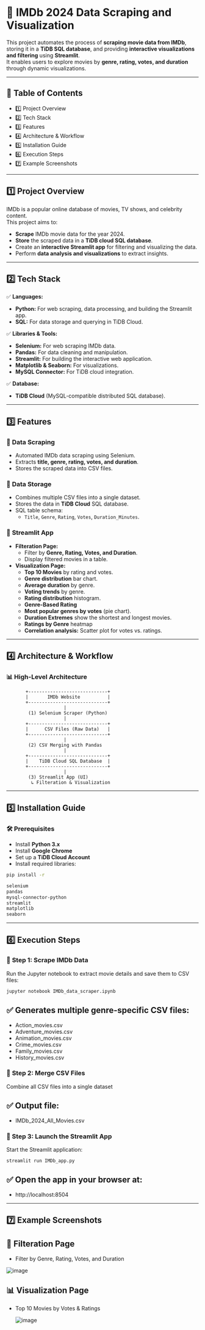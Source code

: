 # 🎥 IMDb 2024 Data Scraping and Visualization  

This project automates the process of **scraping movie data from IMDb**, storing it in a **TiDB SQL database**, and providing **interactive visualizations and filtering** using **Streamlit**.  
It enables users to explore movies by **genre, rating, votes, and duration** through dynamic visualizations.  

---

## 📌 Table of Contents  
- 1️⃣ Project Overview  
- 2️⃣ Tech Stack  
- 3️⃣ Features
- 4️⃣ Architecture & Workflow
- 5️⃣ Installation Guide
- 6️⃣ Execution Steps
- 7️⃣ Example Screenshots

---

## 1️⃣ **Project Overview**

IMDb is a popular online database of movies, TV shows, and celebrity content.  
This project aims to:  
- **Scrape** IMDb movie data for the year 2024.  
- **Store** the scraped data in a **TiDB cloud SQL database**.  
- Create an **interactive Streamlit app** for filtering and visualizing the data.  
- Perform **data analysis and visualizations** to extract insights.  

---

## 2️⃣ **Tech Stack**

✅ **Languages:**  
- **Python:** For web scraping, data processing, and building the Streamlit app.  
- **SQL:** For data storage and querying in TiDB Cloud.  

✅ **Libraries & Tools:**  
- **Selenium:** For web scraping IMDb data.  
- **Pandas:** For data cleaning and manipulation.  
- **Streamlit:** For building the interactive web application.  
- **Matplotlib & Seaborn:** For visualizations.  
- **MySQL Connector:** For TiDB cloud integration.  

✅ **Database:**  
- **TiDB Cloud** (MySQL-compatible distributed SQL database).  

---

## 3️⃣ **Features**

### 🔹 **Data Scraping**
- Automated IMDb data scraping using Selenium.  
- Extracts **title, genre, rating, votes, and duration**.  
- Stores the scraped data into CSV files.  

### 🔹 **Data Storage**
- Combines multiple CSV files into a single dataset.  
- Stores the data in **TiDB Cloud** SQL database.  
- SQL table schema:
    - `Title`, `Genre`, `Rating`, `Votes`, `Duration_Minutes`.  

### 🔹 **Streamlit App**
- **Filteration Page:**  
    - Filter by **Genre, Rating, Votes, and Duration**.  
    - Display filtered movies in a table.  
- **Visualization Page:**  
    - **Top 10 Movies** by rating and votes.  
    - **Genre distribution** bar chart.  
    - **Average duration** by genre.  
    - **Voting trends** by genre.  
    - **Rating distribution** histogram.
    - **Genre-Based Rating** 
    - **Most popular genres by votes** (pie chart).
    - **Duration Extremes**  show the shortest and longest movies.
    - **Ratings by Genre** heatmap
    - **Correlation analysis:** Scatter plot for votes vs. ratings.  

---

## 4️⃣ **Architecture & Workflow**

### 📊 **High-Level Architecture**

```plaintext
       +-----------------------------+
       |       IMDb Website          |
       +-----------------------------+
                     |
        (1) Selenium Scraper (Python)
                     |
       +-----------------------------+
       |      CSV Files (Raw Data)   |
       +-----------------------------+
                     |
        (2) CSV Merging with Pandas
                     |
       +-----------------------------+
       |    TiDB Cloud SQL Database  |
       +-----------------------------+
                     |
        (3) Streamlit App (UI)      
         ↳ Filteration & Visualization
```
---

## 5️⃣ **Installation Guide**

### 🛠️ **Prerequisites**
- Install **Python 3.x**  
- Install **Google Chrome**  
- Set up a **TiDB Cloud Account**  
- Install required libraries:  

```bash
pip install -r 

selenium  
pandas  
mysql-connector-python  
streamlit  
matplotlib  
seaborn  
```
---

## 6️⃣ **Execution Steps**

### 🚀 **Step 1: Scrape IMDb Data**
Run the Jupyter notebook to extract movie details and save them to CSV files:
```bash
jupyter notebook IMDb_data_scraper.ipynb
```

## ✅ Generates multiple genre-specific CSV files:
- Action_movies.csv
- Adventure_movies.csv
- Animation_movies.csv
- Crime_movies.csv
- Family_movies.csv
- History_movies.csv


### 🚀 **Step 2: Merge CSV Files**
Combine all CSV files into a single dataset
## ✅ Output file:
- IMDb_2024_All_Movies.csv

### 🚀 Step 3: Launch the Streamlit App
Start the Streamlit application:

```bash
streamlit run IMDb_app.py
```
## ✅ Open the app in your browser at:
- http://localhost:8504
---
## 7️⃣ **Example Screenshots**
## 🎯 Filteration Page

- Filter by Genre, Rating, Votes, and Duration

 ![image](https://github.com/user-attachments/assets/227e870e-5172-4224-a901-3a007a0d4218)

  
## 📊 Visualization Page
- Top 10 Movies by Votes & Ratings

  ![image](https://github.com/user-attachments/assets/fa3457f2-5234-4545-baf1-73590ac830d5)


